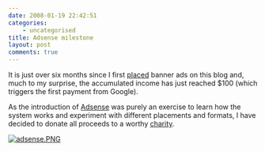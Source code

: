 ```yaml
---
date: 2008-01-19 22:42:51
categories:
    - uncategorised
title: Adsense milestone
layout: post
comments: true
---
```

It is just over six months since I first
[placed](http://www.nbrightside.com/blog/2007/05/23/sit-back-and-watch-the-money-roll-in/)
banner ads on this blog and, much to my surprise, the accumulated income
has just reached $100 (which triggers the first payment from Google).

As the introduction of [Adsense](https://www.google.com/adsense/) was
purely an exercise to learn how the system works and experiment with
different placements and formats, I have decided to donate all proceeds
to a worthy [charity](http://www.mssociety.org.uk/).

[![adsense.PNG](http://lh6.google.com/nbrightside/R5Ia57-8L7I/AAAAAAAAAVo/cr8LlXfquMU/s144/adsense.PNG)](http://lh6.google.com/nbrightside/R5Ia57-8L7I/AAAAAAAAAVo/cr8LlXfquMU/adsense.PNG?imgmax=640 "Adsense milestone")
